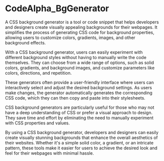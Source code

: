 # CodeAlpha_BgGenerator
A CSS background generator is a tool or code snippet that helps developers and designers create visually appealing backgrounds for their webpages. It simplifies the process of generating CSS code for background properties, allowing users to customize colors, gradients, images, and other background effects.

With a CSS background generator, users can easily experiment with different background styles without having to manually write the code themselves. They can choose from a wide range of options, such as solid colors, gradients, and background images, and customize parameters like colors, directions, and repetition.

These generators often provide a user-friendly interface where users can interactively select and adjust the desired background settings. As users make changes, the generator automatically generates the corresponding CSS code, which they can then copy and paste into their stylesheets.

CSS background generators are particularly useful for those who may not have a deep understanding of CSS or prefer a visual approach to design. They save time and effort by eliminating the need to manually experiment with CSS properties and values.

By using a CSS background generator, developers and designers can easily create visually stunning backgrounds that enhance the overall aesthetics of their websites. Whether it's a simple solid color, a gradient, or an intricate pattern, these tools make it easier for users to achieve the desired look and feel for their webpages with minimal hassle.
